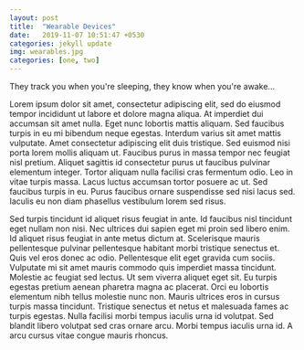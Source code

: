 ```yaml
---
layout: post
title:  "Wearable Devices"
date:   2019-11-07 10:51:47 +0530
categories: jekyll update
img: wearables.jpg
categories: [one, two]
---
```

They track you when you're sleeping, they know when you're awake...

Lorem ipsum dolor sit amet, consectetur adipiscing elit, sed do eiusmod tempor incididunt ut labore et dolore magna aliqua. At imperdiet dui accumsan sit amet nulla. Eget nunc lobortis mattis aliquam. Sed faucibus turpis in eu mi bibendum neque egestas. Interdum varius sit amet mattis vulputate. Amet consectetur adipiscing elit duis tristique. Sed euismod nisi porta lorem mollis aliquam ut. Faucibus purus in massa tempor nec feugiat nisl pretium. Aliquet sagittis id consectetur purus ut faucibus pulvinar elementum integer. Tortor aliquam nulla facilisi cras fermentum odio. Leo in vitae turpis massa. Lacus luctus accumsan tortor posuere ac ut. Sed faucibus turpis in eu. Purus faucibus ornare suspendisse sed nisi lacus sed. Iaculis eu non diam phasellus vestibulum lorem sed risus.

Sed turpis tincidunt id aliquet risus feugiat in ante. Id faucibus nisl tincidunt eget nullam non nisi. Nec ultrices dui sapien eget mi proin sed libero enim. Id aliquet risus feugiat in ante metus dictum at. Scelerisque mauris pellentesque pulvinar pellentesque habitant morbi tristique senectus et. Quis vel eros donec ac odio. Pellentesque elit eget gravida cum sociis. Vulputate mi sit amet mauris commodo quis imperdiet massa tincidunt. Molestie ac feugiat sed lectus. Ut sem viverra aliquet eget sit. Eu turpis egestas pretium aenean pharetra magna ac placerat. Orci eu lobortis elementum nibh tellus molestie nunc non. Mauris ultrices eros in cursus turpis massa tincidunt. Tristique senectus et netus et malesuada fames ac turpis egestas. Nulla facilisi morbi tempus iaculis urna id volutpat. Sed blandit libero volutpat sed cras ornare arcu. Morbi tempus iaculis urna id. A arcu cursus vitae congue mauris rhoncus.
